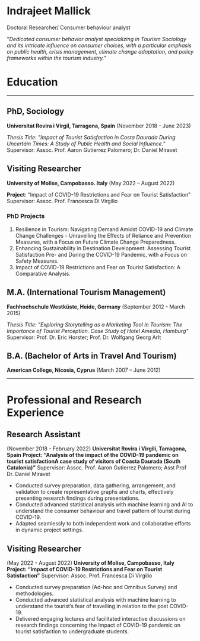 # **Indrajeet Mallick** 

Doctoral Researcher/ Consumer behaviour analyst

"*Dedicated consumer behavior analyst specializing in Tourism Sociology and its intricate influence on consumer choices, with a particular emphasis on public health, crisis management, climate change adaptation, and policy frameworks within the tourism industry.*"


# **Education**
---
## PhD, Sociology
**Universitat Rovira i Virgil, Tarragona, Spain** (November 2018 - June 2023)

*Thesis Title: "Impact of Tourist Satisfaction in Costa Daurada During Uncertain Times: A Study of Public Health and Social Influence."*
Supervisor: Assoc. Prof. Aaron Gutierrez Palomero; Dr. Daniel Miravet
  
## Visiting Researcher
**University of Molise, Campobasso. Italy** (May 2022 – August 2022)

**Project**: “Impact of COVID-19 Restrictions and Fear on Tourist Satisfaction”
Supervisor: Assoc. Prof. Francesca Di Virgilio

### **PhD Projects**
1. Resilience in Tourism: Navigating Demand Amidst COVID-19 and Climate Change Challenges -
Unravelling the Effects of Reliance and Prevention Measures, with a Focus on Future Climate
Change Preparedness.
2. Enhancing Sustainability in Destination Development: Assessing Tourist Satisfaction Pre- and
During the COVID-19 Pandemic, with a Focus on Safety Measures.
3. Impact of COVID-19 Restrictions and Fear on Tourist Satisfaction: A Comparative Analysis.




## M.A. (International Tourism Management)
**Fachhochschule Westküste, Heide, Germany** (September 2012 - March 2015)

*Thesis Title: "Exploring Storytelling as a Marketing Tool in Tourism: The Importance of Tourist Perception. Case Study of Hotel Amedia, Hamburg"*
Supervisor: Prof. Dr. Eric Horster; Prof. Dr. Wolfgang Georg Arlt



## B.A. (Bachelor of Arts in Travel And Tourism)
**American College, Nicosia, Cyprus** (March 2007 – June 2012)

***


# Professional and Research Experience
## Research Assistant   
(November 2018 - February 2022)
**Universitat Rovira i Virgili, Tarragona, Spain** 
**Project: “Analysis of the impact of the COVID-19 pandemic on tourist satisfactionA case study of visitors of Coasta Daurada (South Catalonia)”**
Supervisor: Assoc. Prof. Aaron Gutierrez Palomero; Asst Prof Dr. Daniel Miravet
- Conducted survey preparation, data gathering, arrangement, and validation to create representative graphs and charts, effectively presenting research findings during presentations.
- Conducted advanced statistical analysis with machine learning and AI to understand the consumer behaviour and travel pattern of tourist during COVID-19.
- Adapted seamlessly to both independent work and collaborative efforts in dynamic project settings.


## Visiting Researcher
(May 2022 - August 2022)
**University of Molise, Campobasso, Italy**
**Project: “Impact of COVID-19 Restrictions and Fear on Tourist Satisfaction”**
Supervisor: Assoc. Prof. Francesca Di Virgilio
- Conducted survey preparation (Ad-hoc and Omnibus Survey) and methodologies.
- Conducted advanced statistical analysis with machine learning to understand the tourist’s fear of travelling in relation to the post COVID-19.
- Delivered engaging lectures and facilitated interactive discussions on research findings concerning the Impact of COVID-19 pandemic on tourist satisfaction to undergraduate students.

